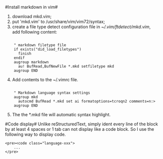 

#Install markdown in vim#

1. download mkd.vim;
2. put 'mkd.vim' to /usr/share/vim/vim72/syntax;
3. create a file type detect configuration file in *~/.vim/ftdetect/mkd.vim*, add following content:

<pre><code class="language-vim">
    " markdown filetype file
    if exists("did_load_filetypes")
      finish
    endif
    augroup markdown
      au! BufRead,BufNewFile *.mkd setfiletype mkd
    augroup END
</code></pre>

4. Add contents to the ~/.vimrc file.

<pre><code class="language-vim">
    " Markdown language syntax settings
    augroup mkd
      autocmd BufRead *.mkd set ai formatoptions=tcroqn2 comments=n:>
    augroup END
</code></pre>

5. The the \*.mkd file will automatic syntax highlight.

#Code display#
Unlike reStructuredText, simply ident every line of the block by at least 4 spaces or 1 tab can not display 
like a code block. So I use the following way to display code.

	<pre><code class="language-xxx">
		...
	</pre>



